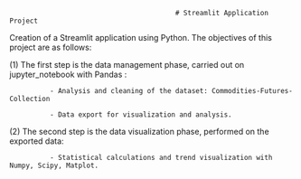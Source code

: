                                              # Streamlit Application Project
                                            
   Creation of a Streamlit application using Python. The objectives of this project are as follows: 

 (1) The first step is the data management phase, carried out on jupyter_notebook with Pandas : 
      
              - Analysis and cleaning of the dataset: Commodities-Futures-Collection
             
              - Data export for visualization and analysis.
              
  (2) The second step is the data visualization phase, performed on the exported data:
      
              - Statistical calculations and trend visualization with Numpy, Scipy, Matplot.
